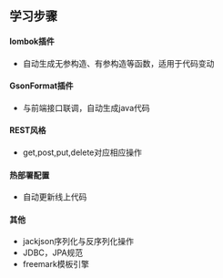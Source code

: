 ## 学习步骤

#### lombok插件
- 自动生成无参构造、有参构造等函数，适用于代码变动
#### GsonFormat插件
- 与前端接口联调，自动生成java代码
#### REST风格
- get,post,put,delete对应相应操作

#### 热部署配置
- 自动更新线上代码

#### 其他
- jackjson序列化与反序列化操作
- JDBC，JPA规范
- freemark模板引擎
